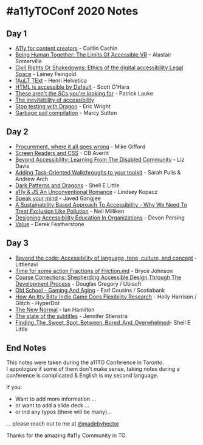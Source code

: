 # #a11yTOConf 2020 Notes
## Day 1
- [A11y for content creators](2019-10-25-Caitlin_Cashin-a11y_for_content_creators.md) - Caitlin Cashin 
- [Being Human Together: The Limits Of Accessible VR](2019-10-24-Alastair-Somerville-Being_human_together.md) - Alastair Somerville
- [Civil Rights Or Shakedowns: Ethics of the digital accessibility Legal Space](2019-10-24-Lainey_Feingold-Civil_rights_or_shakedowns_Ethics_of_the_digital_accessibility_legal_space.md) - Lainey Feingold
- [fAuLT TExt](2019-10-24-fAuLT-Text.md) - Henri Helvetica
- [HTML is accessible by Default](2019-10-24-Scott_O_Hara-HTML_is_accessible_by_default.md) - Scott O'Hara
- [These aren\'t the SCs you're looking for](2019-10-24-These-arent-the-scs-you-are-looking-for.md) - Patrick Lauke
- [The inevitability of accessibility](2019-10-24-Natalie_Patrice_Tucker-The-inevitability-of-accessibility.md)
- [Stop testing with Dragon](2019-10-24-Eric_Wrigth-Stop-testing-with-Dragon.md) - Eric Wright
- [Garbage pail compilation](2019-10-24-Marcy-Sutton_Garbage-pail-compilation.md) - Marcy Sutton


## Day 2

- [Procurement, where it all goes wrong](2019-10-25-procurement-where-it-all-goes-wrong.md) - Mike Gifford
- [Screen Readers and CSS](2019-10-25-CB_Averitt-Screen-readers-and-css.md) - CB Averitt
- [Beyond Accessibility: Learning From The Disabled Community](2019-10-25-Liz-Beyond_a11y_learning_from_the_disabled_community.md) - Liz Davis  
- [Adding Task-Oriented Walkthroughs to  your toolkit](2019-10-24-Sarah_Pulis_and_Andrew_Arch-Adding_Task-Oriented_Walkthroughs_To_Your_Toolkit.md) - Sarah Pulis & Andrew Arch
- [Dark Patterns and Dragons](2019-10-26-Shell_E_Little-Dark_Patterns_and_Dragons.md) - Shell E Little
- [a11y & JS An Unconventional Romance](2019-10-25-Lindsey_Kopacz-a11_and_js_an_unconventional_romance.md) - Lindsey Kopacz
- [Speak your mind](2019-10-25-Javed-Gangjee-Speak_your_mind.md) - Javed Gangjee
- [A Sustainability Based Approach To Accessibility - Why We Need To Treat Exclusion Like Pollution](2019-10-25-Niel_Milliken-A-sustainability-based-approach-to-Accessibility.md) - Neil Milliken  
- [Designing Accessibility Education In Organizations](2019-10-25-Devon_Persing-Designing-Accessibility-Education-In-Organizations.md) - Devon Persing
- [Value](2019-10-25-Derek_Featherstone-Value.md) - Derek Featherstone

## Day 3
- [Beyond the code: Accessibility of language, tone, culture, and concept](2019-10-26-Beyond-the-code-Accessibility-of-language-tone-culture-and-concept.md) - Littlenavi
- [Time for some action Fractions of Friction.md](2019-10-26-Bryce_Johnson-Time_for_some_action_Fractions_of_Friction.md) - Bryce Johnson
- [Course Corrections: Shepherding Accessible Design Through The Development Process](2019-10-26-Course-Corrections-Shepherding-Accessible-Design-Through-The-Development-Process.md) - Douglas Gregory / Ubisoft
- [Old School - Gaming And Aging](2019-10-26-Earl_Cousins-Old_School_gaming_and_aging.md) - Earl Cousins / Scotiabank 
- [How An Itty Bitty Indie Game Does Flexibility Research](2019-10-26-Holly_Harrison.md) - Holly Harrison / Glitch - HyperDot
- [The New Normal](2019-10-26-Ian_Hamilton-The_new_normal.md) - Ian Hamilton
- [The state of the subtitles](2019-10-26-Jennifer_Stienstra-The_state_of_subtitles.md) -  Jennifer Stienstra
- [Finding_The_Sweet_Spot_Between_Bored_And_Overwhelmed](2019-10-26-Shell_E_Little-Finding_The_Sweet_Spot_Between_Bored_And_Overwhelmed.md)- Shell E Little


## End Notes
This notes were taken during the a11TO Conference in Toronto.  
I appologize if some of them don't make sense, taking notes during a conference is complicated & English is my second language. 

If you:
- Want to add more information ...
- or want to add a slide deck ...
- or ind any typos (there will be many)...

... please reach out to me at [@madebyhector](http://www.twitter.com/madebyhector)  

Thanks for the amazing #a11y Community in TO.
